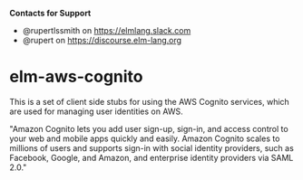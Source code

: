 **Contacts for Support**
- @rupertlssmith on https://elmlang.slack.com
- @rupert on https://discourse.elm-lang.org

# elm-aws-cognito

This is a set of client side stubs for using the AWS Cognito services, which are used for managing user identities on AWS.

"Amazon Cognito lets you add user sign-up, sign-in, and access control to your web and mobile apps quickly and easily. Amazon Cognito scales to millions of users and supports sign-in with social identity providers, such as Facebook, Google, and Amazon, and enterprise identity providers via SAML 2.0."
